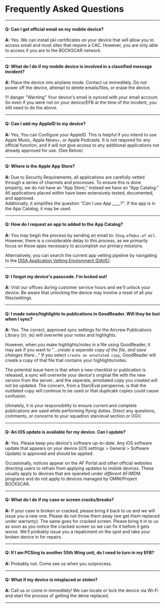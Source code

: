 # Frequently Asked Questions

---

#### Q: Can I get official email on my mobile device?

**A:** Yes. We can install pki certificates on your device that will allow you to access email and most sites that require a CAC. However, you are only able to access if you are to the BOCKSCAR network.

---

#### Q: What do I do if my mobile device is involved in a classified message incident?

**A:** Place the device into airplane mode. Contact us immeditely. Do _not_ power off the device, attempt to delete emails/files, or erase the device. 

!!! danger "Warning"
     Your device's email is synced with your email account. So even if you were not on your device/EFB at the time of the incident, you still need to do the above.

---

#### Q: Can I add my AppleID to my device?

**A:** Yes, You can Configure your AppleID. This is helpful if you intend to use Apple Music, Apple News+, or Apple Podcasts. It is not required for any official function, and it will not give access to any additional applications not already approved for use. (See Below)

---

#### Q: Where is the Apple App Store?

**A:** Due to Security Requirements, all applications are carefully vetted through a series of channels and processes. To ensure this is done properly, we do not have an "App Store," instead we have an "App Catalog."  
All applications placed within have been extensively tested, documented, and approved.  
Additonally, it simplifies the question _"Can I use App \_\_\_\_?"_. If the app is in the App Catalog, it may be used.

---

#### Q: How do I request an app to added to the App Catalog?

**A:** You may begin the process by sending an email to: `55og.efb@us.af.mil`. However, there is a considerable delay to this process, as we primarily focus on those apps necessary to accomplish our primary missions. 

Alternatively, you can search the current app vetting pipeline by navigating to the [DISA Application Vetting Environment \(DAVE\)](https://dave.disa.mil).

---

#### Q: I forgot my device's passcode. I'm locked out!

**A:** Visit our offices during customer service hours and we'll unlock your device. Be aware that unlocking the device may involve a reset of all you files/settings.

---

#### Q: I made notes/highlights to publications in GoodReader. Will they be lost when I sync?

**A:** Yes. The correct, approved sync settings for the Aircrew Publications Library (`55_OG`) will overwrite your notes and highlights.

However, when you make highlights/notes in a file using GoodReader, it may ask if you want to "_...create a seperate copy of the file, and save changes there..._" If you select `create an annotated copy`, GoodReader will create a copy of that file that contains your highlights/notes.

The potential issue here is that when a new checklist or publication is released, a sync will overwrite your device's original file with the new version from the server...and the seperate, annotated copy you created will _not_ be updated. The concern, from a Stan/Eval perspecive, is that the outdated copy will continue to be used or that duplicate copies could cause confusion.  

Ulimately, it is your responsibility to ensure current and complete publications are used while performing flying duties. Direct any questions, comments, or concerns to your squadron stan/eval section or OGV.  

---

#### Q: An iOS update is available for my device. Can I update?

**A:** Yes. Please keep you device's software up-to-date. Any iOS software update that appears on your device (iOS settings > General > Software Update) is approved and should be applied.  

Occasionally, notices appear on the AF Portal and other official websites directing users to refrain from applying updates to mobile devices. These usually apply to devices that are operated under _different_ AF/MDM programs and do not apply to devices managed by OMNI/Project BOCKSCAR.

---

#### Q: What do I do if my case or screen cracks/breaks?

**A:** If your case is broken or cracked, please bring it back to us and we will issue you a new one. Please do not throw them away (we get them replaced under warranty). The same goes for cracked screen. Please bring it in to us as soon as you notice the cracked screen so we can fix it before it gets worse. We'll probably issue you a repalcment on the spot and take your broken device in for repairs.

---

#### Q: If I am PCSing to another 55th Wing unit, do I need to turn in my EFB?

**A:** Probably not. Come see us when you outprocess.

---

#### Q: What if my device is misplaced or stolen?

**A:** Call us or come in immeditely! We can locate or lock the device via Wi-Fi and start the process of getting the deive replaced.

---
